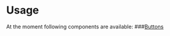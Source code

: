 # Usage

At the moment following components are available:
###[Buttons](https://github.com/sgasser/ember-cli-materialize/tree/master/doc/usage/buttons.md)
